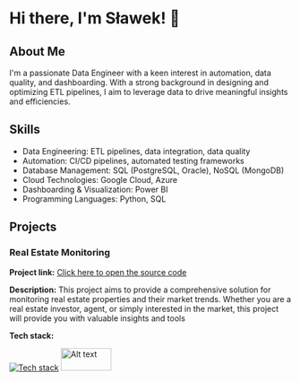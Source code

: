 # Hi there, I'm Sławek! 👋

## About Me
I'm a passionate Data Engineer with a keen interest in automation, data quality, and dashboarding. With a strong background in designing and optimizing ETL pipelines, I aim to leverage data to drive meaningful insights and efficiencies.

## Skills
 - Data Engineering: ETL pipelines, data integration, data quality
 - Automation: CI/CD pipelines, automated testing frameworks
 - Database Management: SQL (PostgreSQL, Oracle), NoSQL (MongoDB)
 - Cloud Technologies: Google Cloud, Azure
 - Dashboarding & Visualization: Power BI
 - Programming Languages: Python, SQL

## Projects
### Real Estate Monitoring

**Project link:** [Click here to open the source code](https://github.com/slawomirse/real-estate-monitoring)

**Description:** This project aims to provide a comprehensive solution for monitoring real estate properties and their market trends. Whether you are a real estate investor, agent, or simply interested in the market, this project will provide you with valuable insights and tools

**Tech stack:**

[![Tech stack](https://skillicons.dev/icons?i=docker,gcp,mongodb,py)](https://skillicons.dev)
<img src="https://logos-world.net/wp-content/uploads/2022/02/Microsoft-Power-BI-Symbol.png" alt="Alt text" width="90" height="40">

